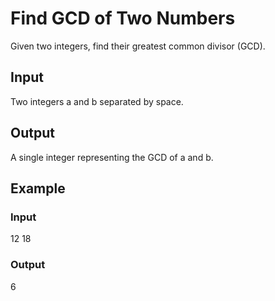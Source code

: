 # Find GCD of Two Numbers

Given two integers, find their greatest common divisor (GCD).

## Input

Two integers a and b separated by space.

## Output

A single integer representing the GCD of a and b.

## Example

### Input

12 18

### Output

6

